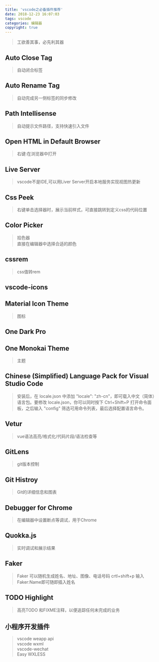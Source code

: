 ```yaml
---
title: 'vscode之必备插件推荐'
date: 2018-12-23 16:07:03
tags: vscode
categories: 编辑器
copyright: true
---
```


>工欲善其事，必先利其器
## Auto Close Tag
>自动闭合标签

## Auto Rename Tag
>自动完成另一侧标签的同步修改

## Path Intellisense
>自动提示文件路径，支持快速引入文件

## Open HTML in Default Browser
>右键:在浏览器中打开

## Live Server
>vscode不是IDE,可以用Liver Server开启本地服务实现视图热更新

## Css Peek
>右键单击选择器时，展示当前样式，可直接跳转到定义css的代码位置

## Color Picker
>拾色器<br>直接在编辑器中选择合适的颜色

## cssrem
>css值转rem

## vscode-icons
## Material Icon Theme
>图标

## One Dark Pro
## One Monokai Theme
>主题

## Chinese (Simplified) Language Pack for Visual Studio Code
>安装后，在 locale.json 中添加 "locale": "zh-cn"，即可载入中文（简体）语言包。要修改 locale.json，你可以同时按下 Ctrl+Shift+P 打开命令面板，之后输入 "config" 筛选可用命令列表，最后选择配置语言命令。

## Vetur
>vue语法高亮/格式化/代码片段/语法检查等

## GitLens
>git版本控制

## Git Histroy
>Git的详细信息和图表

## Debugger for Chrome
>在编辑器中设置断点等调试，用于Chrome

## Quokka.js
>实时调试和展示结果

## Faker
>Faker 可以随机生成姓名、地址、图像、电话号码
crtl+shift+p 输入Faker:Name即可随即插入姓名

## TODO Highlight
>高亮TODO 和FIXME注释，以便追踪任何未完成的业务

## 小程序开发插件
>vscode weapp api<br>
vscode wxml<br>
vscode-wechat<br>
Easy WXLESS